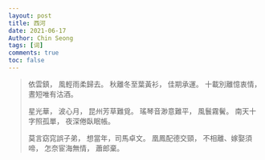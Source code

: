 ```yaml
---
layout: post
title: 西河
date: 2021-06-17
Author: Chin Seong
tags: [词]
comments: true
toc: false
---
```




> 依雲鎮，
> 風輕雨柔歸去。
> 秋離冬至葉黃衫，
> 佳期承運。
> 十載別離憶衷情，
> 晝短唯有沽酒。
>
> 星光華，
> 波心月，
> 昆州芳草難覓。
> 瑤琴音渺意難平，
> 風鬟霧鬢。
> 南天十字照孤單，
> 夜深倦臥眠帳。
>
> 莫言窈窕誤子弟，
> 想當年，司馬卓文。
> 凰鳳配德交頸，
> 不相離、嫁娶須啼，
> 怎奈宦海無情，
> 蕭郎棄。

 <!-- more -->
